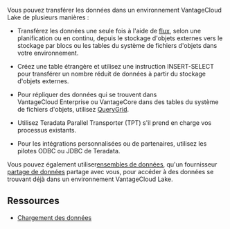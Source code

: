 Vous pouvez transférer les données dans un environnement VantageCloud Lake de plusieurs manières :

-   Transférez les données une seule fois à l'aide de [flux](auw1640280669500.md), selon une planification ou en continu, depuis le stockage d'objets externes vers le stockage par blocs ou les tables du système de fichiers d'objets dans votre environnement.

-   Créez une table étrangère et utilisez une instruction INSERT-SELECT pour transférer un nombre réduit de données à partir du stockage d'objets externes.

-   Pour répliquer des données qui se trouvent dans VantageCloud Enterprise ou VantageCore dans des tables du système de fichiers d'objets, utilisez [QueryGrid](vyx1659391025497.md).

-   Utilisez Teradata Parallel Transporter (TPT) s'il prend en charge vos processus existants.

-   Pour les intégrations personnalisées ou de partenaires, utilisez les pilotes ODBC ou JDBC de Teradata.

Vous pouvez également utiliser[ensembles de données](gds1686247574408.md), qu'un fournisseur [partage de données](jlf1663616946889.md) partage avec vous, pour accéder à des données se trouvant déjà dans un environnement VantageCloud Lake.

Ressources
----------

-   [Chargement des données](https://docs.teradata.com/access/sources/dita/topic?dita:topicPath=zye1681862891537.dita)
